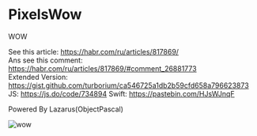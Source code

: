 # PixelsWow
WOW

See this article: https://habr.com/ru/articles/817869/  
Ans see this comment: https://habr.com/ru/articles/817869/#comment_26881773  
Extended Version: https://gist.github.com/turborium/ca546725a1db2b59cfd658a796623873  
JS: https://js.do/code/734894
Swift: https://pastebin.com/HJsWJnqF

Powered By Lazarus(ObjectPascal)

![wow](wow.png)
